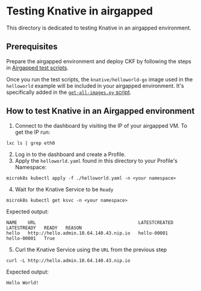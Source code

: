 # Testing Knative in airgapped

This directory is dedicated to testing Knative in an airgapped environment.

## Prerequisites

Prepare the airgapped environment and deploy CKF by following the steps in [Airgapped test scripts](https://github.com/canonical/bundle-kubeflow/tree/main/tests/airgapped#testing-airgapped-installation).

Once you run the test scripts, the `knative/helloworld-go` image used in the `helloworld` example will be included in your airgapped environment. It's specifically added in the [`get-all-images.py` script](../../../../scripts/get-all-images.py).

## How to test Knative in an Airgapped environment
1. Connect to the dashboard by visiting the IP of your airgapped VM. To get the IP run:
```
lxc ls | grep eth0
```
2. Log in to the dashboard and create a Profile.
3. Apply the `helloworld.yaml` found in this directory to your Profile's Namespace:
```
microk8s kubectl apply -f ./helloworld.yaml -n <your namespace>
```
4. Wait for the Knative Service to be `Ready`
```
microk8s kubectl get ksvc -n <your namespace>
```
Expected output:
```
NAME    URL                                      LATESTCREATED   LATESTREADY   READY   REASON
hello   http://hello.admin.10.64.140.43.nip.io   hello-00001     hello-00001   True
```

5. Curl the Knative Service using the `URL` from the previous step
```
curl -L http://hello.admin.10.64.140.43.nip.io
```
Expected output:
```
Hello World!
```
